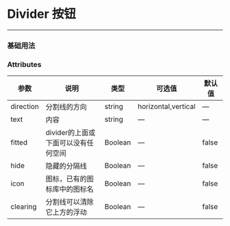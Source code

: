

# Divider 按钮
----
### 基础用法
<div class="demo-block">
  <div>
     <sm-input :otherStyle="['error']"></sm-input>
      <sm-input  v-model.number='a'></sm-input>
  </div>
  <div>
     <sm-input placeholder='输入框 '></sm-input>
  </div>
  <div>
     <sm-input placeholder='search' icon='search' float='left'></sm-input>
  </div>
  <div>
     <sm-input placeholder='search' icon='search' float='right'></sm-input>
  </div>
  <div>
    <sm-input disabled></sm-input>
  </div>
</div>
<script>
 export default {
    data(){
       return {
          a:''
       }
    },
    methods: {
      hello() {
        alert('Hello World!');
      }
    }
  }
</script>

### Attributes
| 参数      | 说明    | 类型      | 可选值       | 默认值   |
|---------- |-------- |---------- |-------------  |-------- |
| direction     | 分割线的方向   | string  |   horizontal,vertical            |    —     |
| text     | 内容   | string    |   — |     —    |
| fitted     | divider的上面或下面可以没有任何空间   | Boolean    | — | false   |
| hide  | 隐藏的分隔线    | Boolean   | —   | false   |
| icon  | 图标，已有的图标库中的图标名 | Boolean   |  —  |  false  |
| clearing  | 分割线可以清除它上方的浮动 | Boolean   |  —  |  false |
